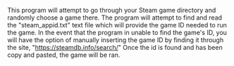 This program will attempt to go through your Steam game directory and randomly choose a game there.
The program will attempt to find and read the "steam_appid.txt" text file which will provide the game ID needed to run the game. 
In the event that the program in unable to find the game's ID, you will have the option of manually inserting the game ID by finding it through the site, "https://steamdb.info/search/"
Once the id is found and has been copy and pasted, the game will be ran.
